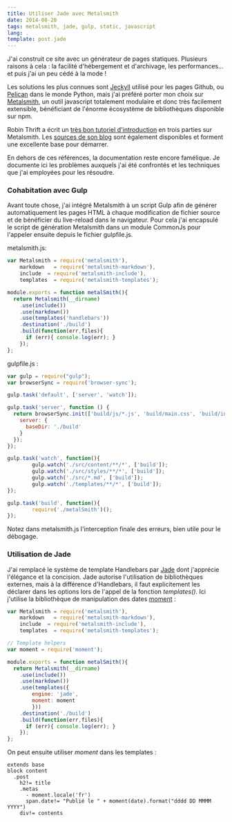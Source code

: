```yaml
---
title: Utiliser Jade avec Metalsmith
date: 2014-08-20
tags: metalsmith, jade, gulp, static, javascript
lang: .
template: post.jade
---
```

J'ai construit ce site avec un générateur de pages statiques. Plusieurs raisons à cela : la facilité d'hébergement et d'archivage, les performances... et puis j'ai un peu cédé à la mode !

Les solutions les plus connues sont [Jeckyll](http://jekyllrb.com/) utilisé pour les pages Github, ou [Pelican](http://blog.getpelican.com/) dans le monde Python, mais j'ai préféré porter mon choix sur [Metalsmith](http://www.metalsmith.io/), un outil javascript totalement modulaire et donc très facilement extensible, bénéficiant de l'énorme écosystème de bibliothèques disponible sur npm.

Robin Thrift a écrit un [très bon tutoriel d'introduction](http://www.robinthrift.com/posts/metalsmith-part-1-setting-up-the-forge/) en trois parties sur Metalsmith. Les [sources de son blog](https://github.com/RobinThrift/RobinThrift.com) sont également disponibles et forment une excellente base pour démarrer.

En dehors de ces références, la documentation reste encore famélique. Je documente ici les problèmes auxquels j'ai été confrontés et les techniques que j'ai employées pour les résoudre.

### Cohabitation avec Gulp

Avant toute chose, j'ai intégré Metalsmith à un script Gulp afin de générer automatiquement les pages HTML à chaque modification de fichier source et de bénéficier du live-reload dans le navigateur. 
Pour cela j'ai encapsulé le script de génération Metalsmith dans un module CommonJs pour l'appeler ensuite depuis le fichier gulpfile.js.

metalsmith.js:
```javascript
var Metalsmith = require('metalsmith'),
    markdown   = require('metalsmith-markdown'),
    include  = require('metalsmith-include'),
    templates  = require('metalsmith-templates');

module.exports = function metalSmith(){
  return Metalsmith(__dirname)
    .use(include())
    .use(markdown())
    .use(templates('handlebars'))
    .destination('./build')
    .build(function(err,files){
      if (err){ console.log(err); }
    });
};
```
gulpfile.js : 
```javascript
var gulp = require("gulp");
var browserSync = require('browser-sync');

gulp.task('default', ['server', 'watch']);

gulp.task('server', function () {
  return browserSync.init(['build/js/*.js', 'build/main.css', 'build/index.html'], {
    server: {
      baseDir: './build'
    }
  });
});

gulp.task('watch', function(){
        gulp.watch('./src/content/**/*', ['build']);
        gulp.watch('./src/styles/**/*', ['build']);
        gulp.watch('./src/*.md', ['build']);
        gulp.watch('./templates/**/*', ['build']);
});

gulp.task('build', function(){
        require('./metalSmith')();
});
```

Notez dans metalsmith.js l'interception finale des erreurs, bien utile pour le débogage.

### Utilisation de Jade

J'ai remplacé le système de template Handlebars par [Jade](http://jade-lang.com) dont j'apprécie l'élégance et la concision.
Jade autorise l'utilisation de bibliothèques externes, mais à la différence d'Handlebars, il faut explicitement les déclarer dans les options lors de l'appel de la fonction _templates()_. Ici j'utilise la bibliothèque de manipulation des dates [moment](http://momentjs.com/) : 


```javascript
var Metalsmith = require('metalsmith'),
    markdown   = require('metalsmith-markdown'),
    include  = require('metalsmith-include'),
    templates  = require('metalsmith-templates');

// Template helpers
var moment = require('moment');

module.exports = function metalSmith(){
  return Metalsmith(__dirname)
    .use(include())
    .use(markdown())
    .use(templates({
        engine: 'jade',
        moment: moment
        }))
    .destination('./build')
    .build(function(err,files){
      if (err){ console.log(err); }
    });
};
```

On peut ensuite utiliser _moment_ dans les templates : 
```jade
extends base
block content
  .post
    h2!= title
    .metas
      - moment.locale('fr')
      span.date!= "Publié le " + moment(date).format("dddd DD MMMM YYYY")
    div!= contents
```


